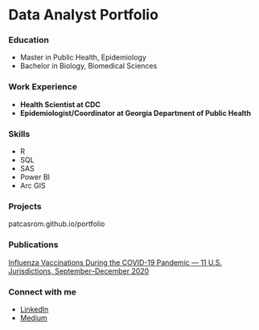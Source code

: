 # Data Analyst Portfolio

### Education
- Master in Public Health, Epidemiology
- Bachelor in Biology, Biomedical Sciences

### Work Experience
- **Health Scientist at CDC**
- **Epidemiologist/Coordinator at Georgia Department of Public Health**
 
### Skills
 - R
 - SQL
 - SAS
 - Power BI
 - Arc GIS
   
### Projects
patcasrom.github.io/portfolio

### Publications
[Influenza Vaccinations During the COVID-19 Pandemic — 11 U.S. Jurisdictions, September–December 2020](https://www.cdc.gov/mmwr/volumes/70/wr/mm7045a3.htm)

### Connect with me
- [LinkedIn](https://www.linkedin.com/in/patcasrom/)
- [Medium](https://medium.com/@patcasrom)

